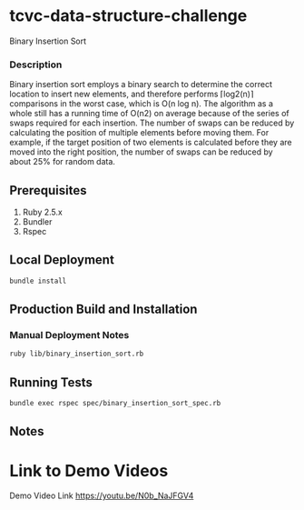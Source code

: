 # tcvc-data-structure-challenge

Binary Insertion Sort

### Description

Binary insertion sort employs a binary search to determine the correct
location to insert new elements, and therefore performs ⌈log2(n)⌉ comparisons
in the worst case, which is O(n log n). The algorithm as a whole still has a
running time of O(n2) on average because of the series of swaps required for
each insertion. The number of swaps can be reduced by calculating the
position of multiple elements before moving them. For example, if the target
position of two elements is calculated before they are moved into the right
position, the number of swaps can be reduced by about 25% for random data. 

## Prerequisites
1. Ruby 2.5.x
2. Bundler
3. Rspec

## Local Deployment
```bash
bundle install
```

## Production Build and Installation

### Manual Deployment Notes

```bash
ruby lib/binary_insertion_sort.rb
```

## Running Tests
```bash
bundle exec rspec spec/binary_insertion_sort_spec.rb
```
## Notes

# Link to Demo Videos
Demo Video Link
https://youtu.be/N0b_NaJFGV4
